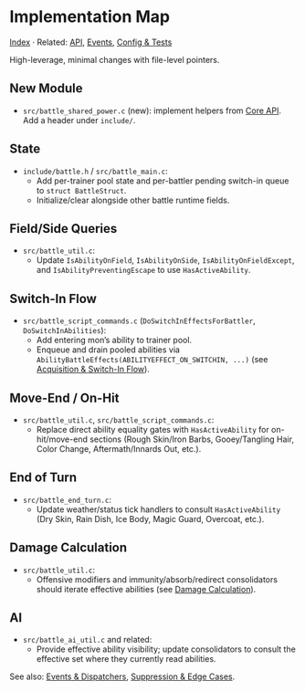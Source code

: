 # Implementation Map

[Index](./README.md) · Related: [API](./api.md), [Events](./events.md), [Config & Tests](./config_tests.md)

High-leverage, minimal changes with file-level pointers.

## New Module

- `src/battle_shared_power.c` (new): implement helpers from [Core API](./api.md). Add a header under `include/`.

## State

- `include/battle.h` / `src/battle_main.c`:
  - Add per-trainer pool state and per-battler pending switch-in queue to `struct BattleStruct`.
  - Initialize/clear alongside other battle runtime fields.

## Field/Side Queries

- `src/battle_util.c`:
  - Update `IsAbilityOnField`, `IsAbilityOnSide`, `IsAbilityOnFieldExcept`, and `IsAbilityPreventingEscape` to use `HasActiveAbility`.

## Switch-In Flow

- `src/battle_script_commands.c` (`DoSwitchInEffectsForBattler`, `DoSwitchInAbilities`):
  - Add entering mon’s ability to trainer pool.
  - Enqueue and drain pooled abilities via `AbilityBattleEffects(ABILITYEFFECT_ON_SWITCHIN, ...)` (see [Acquisition & Switch-In Flow](./acquisition_switchin.md)).

## Move-End / On-Hit

- `src/battle_util.c`, `src/battle_script_commands.c`:
  - Replace direct ability equality gates with `HasActiveAbility` for on-hit/move-end sections (Rough Skin/Iron Barbs, Gooey/Tangling Hair, Color Change, Aftermath/Innards Out, etc.).

## End of Turn

- `src/battle_end_turn.c`:
  - Update weather/status tick handlers to consult `HasActiveAbility` (Dry Skin, Rain Dish, Ice Body, Magic Guard, Overcoat, etc.).

## Damage Calculation

- `src/battle_util.c`:
  - Offensive modifiers and immunity/absorb/redirect consolidators should iterate effective abilities (see [Damage Calculation](./damage_calc.md)).

## AI

- `src/battle_ai_util.c` and related:
  - Provide effective ability visibility; update consolidators to consult the effective set where they currently read abilities.

See also: [Events & Dispatchers](./events.md), [Suppression & Edge Cases](./suppression_edge_cases.md).

